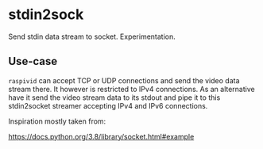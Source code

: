 # stdin2sock
Send stdin data stream to socket. Experimentation.

## Use-case

`raspivid` can accept TCP or UDP connections and send the video data stream there. It however is restricted to IPv4 connections. As an alternative have it send the video stream data to its stdout and pipe it to this stdin2socket streamer accepting IPv4 and IPv6 connections.

Inspiration mostly taken from:

https://docs.python.org/3.8/library/socket.html#example
